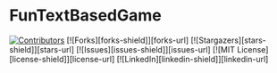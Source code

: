 # FunTextBasedGame

[![Contributors][contributors-shield]][contributors-url]
[![Forks][forks-shield]][forks-url]
[![Stargazers][stars-shield]][stars-url]
[![Issues][issues-shield]][issues-url]
[![MIT License][license-shield]][license-url]
[![LinkedIn][linkedin-shield]][linkedin-url]

<!-- https://www.markdownguide.org/basic-syntax/#reference-style-links -->
[contributors-shield]: https://img.shields.io/github/contributors/JustinSNHU/FunTextBasedGame.svg?style=for-the-badge
[contributors-url]: https://github.com/JustinSNHU/FunTextBasedGame/graphs/contributors
